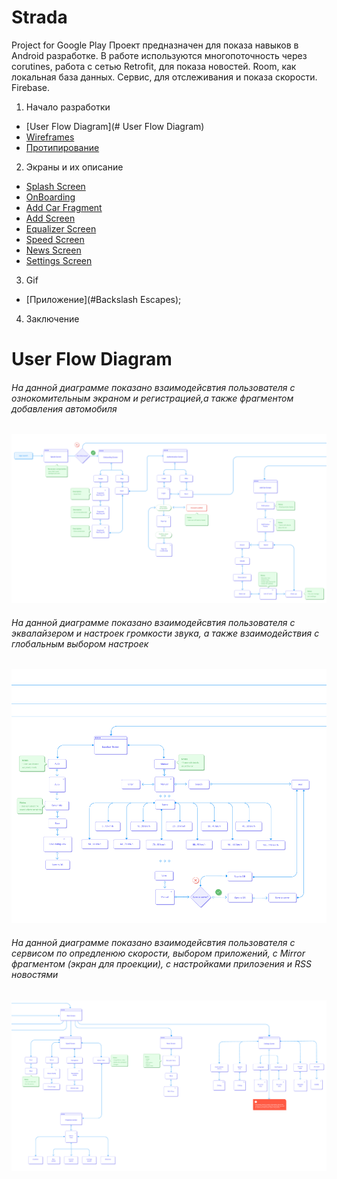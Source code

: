 # Strada
Project for Google Play
Проект предназначен для показа навыков в Android разработке. 
В работе используются многопоточность через corutines, работа с сетью Retrofit, для показа новостей.
Room, как локальная база данных. Сервис, для отслеживания и показа скорости. Firebase.

1. Начало разработки
 + [User Flow Diagram](# User Flow Diagram)
 + [Wireframes](#Headers)
 + [Протипирование](#Prot)
2. Экраны и их описание
 + [Splash Screen](#Links)
 + [OnBoarding](#Emphasis)
 + [Add Car Fragment](#Code)
 + [Add Screen](#Images)  
 + [Equalizer Screen](#Links)
 + [Speed Screen](#Emphasis)
 + [News Screen](#Code)
 + [Settings Screen](#Images)
3. Gif
 + [Приложение](#Backslash Escapes);
4. Заключение

# User Flow Diagram
###### На данной диаграмме показано взаимодейсвтия пользователя с ознокомительным экраном и регистрацией,а также фрагментом добавления автомобиля
![alt text](sourse/user_flow_diagram/user_flow_part_1.png)
###### На данной диаграмме показано взаимодейсвтия пользователя с эквалайзером и настроек громкости звука, а также взаимодействия с глобальным выбором настроек
![alt text](sourse/user_flow_diagram/user_flow_part_2.png)
###### На данной диаграмме показано взаимодейсвтия пользователя с сервисом по опредленюю скорости, выбором приложений, с Mirror фрагментом (экран для проекции), с настройками прилоэения и RSS новостями
![alt text](sourse/user_flow_diagram/user_flow_part_3.png)

